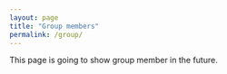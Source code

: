 ```yaml
---
layout: page
title: "Group members"
permalink: /group/
---
```


This page is going to show group member in the future.
